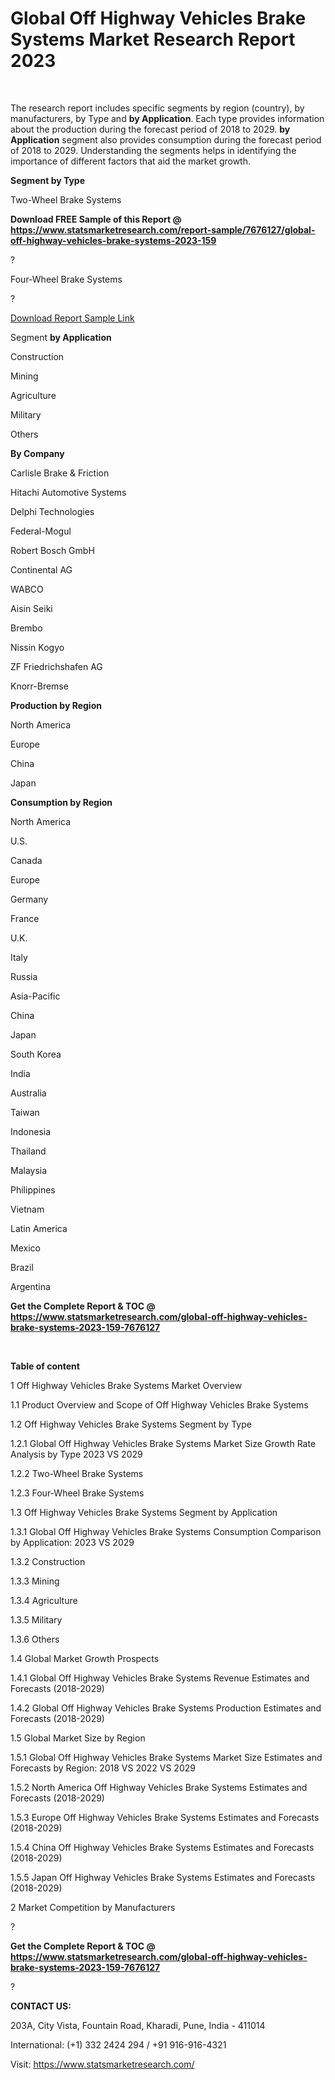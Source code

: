 <h1>Global Off Highway Vehicles Brake Systems Market Research Report 2023</h1><br/><p>The research report includes specific segments by region (country), by manufacturers, by Type and <strong>by Application</strong>. Each type provides information about the production during the forecast period of 2018 to 2029. <strong>by Application</strong> segment also provides consumption during the forecast period of 2018 to 2029. Understanding the segments helps in identifying the importance of different factors that aid the market growth.</p>
 
 
 
 <p><strong>Segment by Type</strong></p>
 
 
 
 <p>Two-Wheel Brake Systems</p>
 
 
 
 <div><b>Download FREE Sample of this Report @ <a href="https://www.statsmarketresearch.com/download-free-sample/7676127/global-off-highway-vehicles-brake-systems-2023-159">https://www.statsmarketresearch.com/report-sample/7676127/global-off-highway-vehicles-brake-systems-2023-159</a></b></div>
 
 
 
 <p>? </p>
 
 
 
 <p>Four-Wheel Brake Systems</p>
 
 
 
 <p>? </p>
 
 
 
 <p><a href="https://www.statsmarketresearch.com/download-free-sample/7676127/global-off-highway-vehicles-brake-systems-2023-159">Download Report Sample Link</a></p>
 
 
 
 <p>Segment <strong>by Application</strong></p>
 
 
 
 <p>Construction</p>
 
 
 
 <p>Mining</p>
 
 
 
 <p>Agriculture</p>
 
 
 
 <p>Military</p>
 
 
 
 <p>Others</p>
 
 
 
 <p><strong>By Company</strong></p>
 
 
 
 <p>Carlisle Brake & Friction</p>
 
 
 
 <p>Hitachi Automotive Systems</p>
 
 
 
 <p>Delphi Technologies</p>
 
 
 
 <p>Federal-Mogul</p>
 
 
 
 <p>Robert Bosch GmbH</p>
 
 
 
 <p>Continental AG</p>
 
 
 
 <p>WABCO</p>
 
 
 
 <p>Aisin Seiki</p>
 
 
 
 <p>Brembo</p>
 
 
 
 <p>Nissin Kogyo</p>
 
 
 
 <p>ZF Friedrichshafen AG</p>
 
 
 
 <p>Knorr-Bremse</p>
 
 
 
 <p><strong>Production by Region</strong></p>
 
 
 
 <p>North America</p>
 
 
 
 <p>Europe</p>
 
 
 
 <p>China</p>
 
 
 
 <p>Japan</p>
 
 
 
 <p><strong>Consumption by Region</strong></p>
 
 
 
 <p>North America</p>
 
 
 
 <p>U.S.</p>
 
 
 
 <p>Canada</p>
 
 
 
 <p>Europe</p>
 
 
 
 <p>Germany</p>
 
 
 
 <p>France</p>
 
 
 
 <p>U.K.</p>
 
 
 
 <p>Italy</p>
 
 
 
 <p>Russia</p>
 
 
 
 <p>Asia-Pacific</p>
 
 
 
 <p>China</p>
 
 
 
 <p>Japan</p>
 
 
 
 <p>South Korea</p>
 
 
 
 <p>India</p>
 
 
 
 <p>Australia</p>
 
 
 
 <p>Taiwan</p>
 
 
 
 <p>Indonesia</p>
 
 
 
 <p>Thailand</p>
 
 
 
 <p>Malaysia</p>
 
 
 
 <p>Philippines</p>
 
 
 
 <p>Vietnam</p>
 
 
 
 <p>Latin America</p>
 
 
 
 <p>Mexico</p>
 
 
 
 <p>Brazil</p>
 
 
 
 <p>Argentina</p>
 
 
 
 <div><b>Get the Complete Report & TOC @ <a href="https://www.statsmarketresearch.com/global-off-highway-vehicles-brake-systems-2023-159-7676127">https://www.statsmarketresearch.com/global-off-highway-vehicles-brake-systems-2023-159-7676127</a></b></div>
 
 
 
 <p><br />
 
 <b>Table of content</b></p>
 
 
 
 <p>1 Off Highway Vehicles Brake Systems Market Overview<br />
 
 1.1 Product Overview and Scope of Off Highway Vehicles Brake Systems<br />
 
 1.2 Off Highway Vehicles Brake Systems Segment by Type<br />
 
 1.2.1 Global Off Highway Vehicles Brake Systems Market Size Growth Rate Analysis by Type 2023 VS 2029<br />
 
 1.2.2 Two-Wheel Brake Systems<br />
 
 1.2.3 Four-Wheel Brake Systems<br />
 
 1.3 Off Highway Vehicles Brake Systems Segment by Application<br />
 
 1.3.1 Global Off Highway Vehicles Brake Systems Consumption Comparison by Application: 2023 VS 2029<br />
 
 1.3.2 Construction<br />
 
 1.3.3 Mining<br />
 
 1.3.4 Agriculture<br />
 
 1.3.5 Military<br />
 
 1.3.6 Others<br />
 
 1.4 Global Market Growth Prospects<br />
 
 1.4.1 Global Off Highway Vehicles Brake Systems Revenue Estimates and Forecasts (2018-2029)<br />
 
 1.4.2 Global Off Highway Vehicles Brake Systems Production Estimates and Forecasts (2018-2029)<br />
 
 1.5 Global Market Size by Region<br />
 
 1.5.1 Global Off Highway Vehicles Brake Systems Market Size Estimates and Forecasts by Region: 2018 VS 2022 VS 2029<br />
 
 1.5.2 North America Off Highway Vehicles Brake Systems Estimates and Forecasts (2018-2029)<br />
 
 1.5.3 Europe Off Highway Vehicles Brake Systems Estimates and Forecasts (2018-2029)<br />
 
 1.5.4 China Off Highway Vehicles Brake Systems Estimates and Forecasts (2018-2029)<br />
 
 1.5.5 Japan Off Highway Vehicles Brake Systems Estimates and Forecasts (2018-2029)<br />
 
 2 Market Competition by Manufacturers<br />
 
 ? </p>
 
 
 
 <div><b>Get the Complete Report & TOC @ <a href="https://www.statsmarketresearch.com/global-off-highway-vehicles-brake-systems-2023-159-7676127">https://www.statsmarketresearch.com/global-off-highway-vehicles-brake-systems-2023-159-7676127</a></b></div>
 
 
 
 <p>? </p>
 
 
 
 <p><b>CONTACT US:</b><br />
 
 203A, City Vista, Fountain Road, Kharadi, Pune, India - 411014<br />
 
 International: (+1) 332 2424 294 / +91 916-916-4321<br />
 
 Visit: <a href="https://www.statsmarketresearch.com/">https://www.statsmarketresearch.com/</a></p>